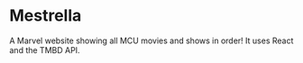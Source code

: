 # Mestrella
 A Marvel website showing all MCU movies and shows in order!
 It uses React and the TMBD API.
